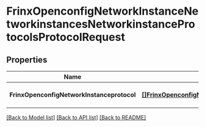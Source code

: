 # FrinxOpenconfigNetworkInstanceNetworkinstancesNetworkinstanceProtocolsProtocolRequest

## Properties
Name | Type | Description | Notes
------------ | ------------- | ------------- | -------------
**FrinxOpenconfigNetworkInstanceprotocol** | [**[]FrinxOpenconfigNetworkInstanceNetworkinstancesNetworkinstanceProtocolsProtocol**](frinx.openconfig.network.instance.networkinstances.networkinstance.protocols.Protocol.md) |  | [optional] [default to null]

[[Back to Model list]](../README.md#documentation-for-models) [[Back to API list]](../README.md#documentation-for-api-endpoints) [[Back to README]](../README.md)


